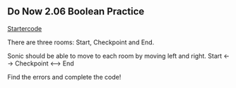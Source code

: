 ## Do Now 2.06 Boolean Practice

[Startercode](http://snap.berkeley.edu/snapsource/snap.html#present:Username=lordmcfuzz&ProjectName=SonicMultiscreen)

There are three rooms: Start, Checkpoint and End.

Sonic should be able to move to each room by moving left and right. Start <--> Checkpoint <--> End

Find the errors and complete the code!
